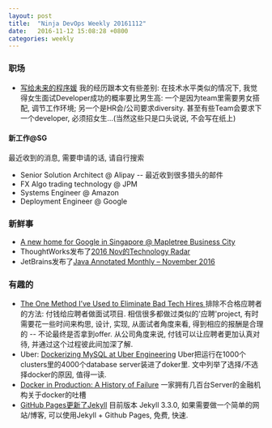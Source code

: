 ```yaml
---
layout: post
title:  "Ninja DevOps Weekly 20161112"
date:   2016-11-12 15:08:28 +0800
categories: weekly
---
```


### 职场

- [写给未来的程序媛](http://insights.thoughtworkers.org/future-it-girls/)  我的经历跟本文有些差别: 在技术水平类似的情况下, 我觉得女生面试Developer成功的概率要比男生高: 一个是因为team里需要男女搭配, 调节工作环境; 另一个是HR会/公司要求diversity. 甚至有些Team会要求下一个developer, 必须招女生...(当然这些只是口头说说, 不会写在纸上)

#### 新工作@SG

最近收到的消息, 需要申请的话, 请自行搜索

- Senior Solution Architect @ Alipay  -- 最近收到很多猎头的邮件
- FX Algo trading technology @ JPM
- Systems Engineer @ Amazon
- Deployment Engineer @ Google



### 新鲜事
- [A new home for Google in Singapore @ Mapletree Business City](https://blog.google/topics/google-asia/new-home-google-singapore/) 
- ThoughtWorks发布了[2016 Nov的Technology Radar](https://www.thoughtworks.com/radar)
- JetBrains发布了[Java Annotated Monthly – November 2016](https://blog.jetbrains.com/idea/2016/11/java-annotated-monthly-november-2016/)


### 有趣的
- [The One Method I’ve Used to Eliminate Bad Tech Hires
](https://mattermark.com/the-one-method-ive-used-to-eliminate-bad-tech-hires) 排除不合格应聘者的方法: 付钱给应聘者做面试项目. 
相信很多都做过类似的'应聘'project, 有时需要花一些时间来构思, 设计, 实现, 从面试者角度来看, 得到相应的报酬是合理的 -- 不论最终是否拿到offer. 从公司角度来说, 付钱可以让应聘者更加认真对待, 并通过这个过程彼此间加深了解.
- Uber: [Dockerizing MySQL at Uber Engineering](https://eng.uber.com/dockerizing-mysql/) Uber把运行在1000个clusters里的4000个database server装进了doker里. 文中列举了选择/不选择docker的原因, 值得一读.
- [Docker in Production: A History of Failure](https://thehftguy.wordpress.com/2016/11/01/docker-in-production-an-history-of-failure/) 一家拥有几百台Server的金融机构关于docker的吐槽
- [GitHub Pages更新了Jekyll](https://github.com/blog/2277-what-s-new-in-github-pages-with-jekyll-3-3) 目前版本 Jekyll 3.3.0, 如果需要做一个简单的网站/博客, 可以使用Jekyll + Github Pages, 免费, 快速. 
